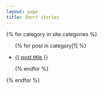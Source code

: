 ```yaml
---
layout: page
title: Short stories
---
```

  {% for category in site.categories %}
  <p>
    <ul>
    {% for post in category[1] %}
      <li>
        <p><a href="{{ site.baseurl }}/{{ post.url }}">{{ post.title }}</a></p>
      </li>
    {% endfor %}
    </ul>
  </p>
{% endfor %}
